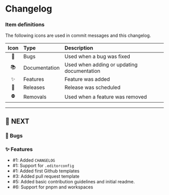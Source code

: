 # Changelog

### Item definitions

The following icons are used in commit messages and this changelog.

|  Icon  | Type          | Description
|:------:|:--------------|:----------------------------
|   🐛   | Bugs          | Used when a bug was fixed
|   📚   | Documentation | Used when adding or updating documentation
|   ✨   | Features      | Feature was added
|   🚀   | Releases      | Release was scheduled
|   ⛔   | Removals      | Used when a feature was removed

---

## 🚀 NEXT

### 🐛 Bugs

### ✨ Features

- #1: Added `CHANGELOG`
- #1: Support for `.editorconfig`
- #1: Added first Github templates
- #3: Added pull request template
- #5: Added basic contribution guidelines and initial readme.
- #6: Support for pnpm and workspaces
